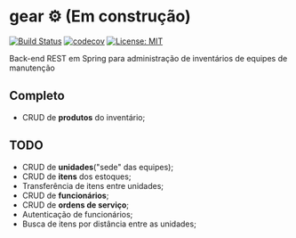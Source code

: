 # gear :gear: (Em construção) 

[![Build Status](https://travis-ci.com/AndreM-Gomes/gear-project.svg?branch=master)](https://travis-ci.com/AndreM-Gomes/gear-project) [![codecov](https://codecov.io/gh/AndreM-Gomes/gear-project/branch/master/graph/badge.svg)](https://codecov.io/gh/AndreM-Gomes/gear-project) [![License: MIT](https://img.shields.io/badge/License-MIT-yellow.svg)](https://opensource.org/licenses/MIT)

  Back-end REST em Spring para administração de inventários de equipes de manutenção
  
## Completo
  - CRUD de **produtos** do inventário;
  
## TODO
  - CRUD de **unidades**("sede" das equipes);
  - CRUD de **itens** dos estoques;
  - Transferência de itens entre unidades;
  - CRUD de **funcionários**;
  - CRUD de **ordens de serviço**;
  - Autenticação de funcionários;
  - Busca de itens por distância entre as unidades;
